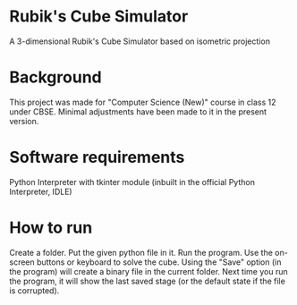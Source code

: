 # Rubik's Cube Simulator
A 3-dimensional Rubik's Cube Simulator based on isometric projection 

# Background
This project was made for "Computer Science (New)" course in class 12 under CBSE. Minimal adjustments have been made to it in the present version.

# Software requirements
Python Interpreter with tkinter module (inbuilt in the official Python Interpreter, IDLE)

# How to run
Create a folder.
Put the given python file in it. Run the program.
Use the on-screen buttons or keyboard to solve the cube.
Using the "Save" option (in the program) will create a binary file in the current folder. Next time you run the program, it will show the last saved stage (or the default state if the file is corrupted).
